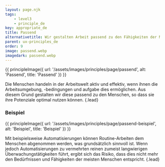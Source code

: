 ```yaml
---
layout: page.njk
tags: 
    - level3
    - principle_de
key: appropriate_de
title: Passend
alternativetitle: Wir gestalten Arbeit passend zu den Fähigkeiten der Menschen, so dass sie ihre Potenziale optimal nutzen können.
parent: ux-principles_de
order: 9
image: passend.webp
imagedark: passend.webp
---
```


{{ principleImage({
    url: '/assets/images/principles/page/passend',
    alt: 'Passend',
    title: 'Passend'
}) }}

Die Menschen handeln in der Arbeitswelt aktiv und effektiv, wenn ihnen die Arbeitsumgebung, -bedingungen und aufgabe dies ermöglichen. Aus diesem Grund gestalten wir diese passend zu den Menschen, so dass sie ihre Potenziale optimal nutzen können. {.lead}


### Beispiel
{{ principleImage({
    url: '/assets/images/principles/page/passend-beispiel',
    alt: 'Beispiel',
    title: 'Beispiel'
}) }}

Mit beispielsweise Automatisierungen können Routine-Arbeiten dem Menschen abgenommen werden, was grundsätzlich sinnvoll ist. Wenn jedoch Automatisierungen zu vermehrten reinen zumeist langwierigen Überwachungstätigkeiten führt, ergibt sich das Risiko, dass dies nicht mehr den Bedürfnissen und Fähigkeiten der meisten Menschen entspricht. {.lead}